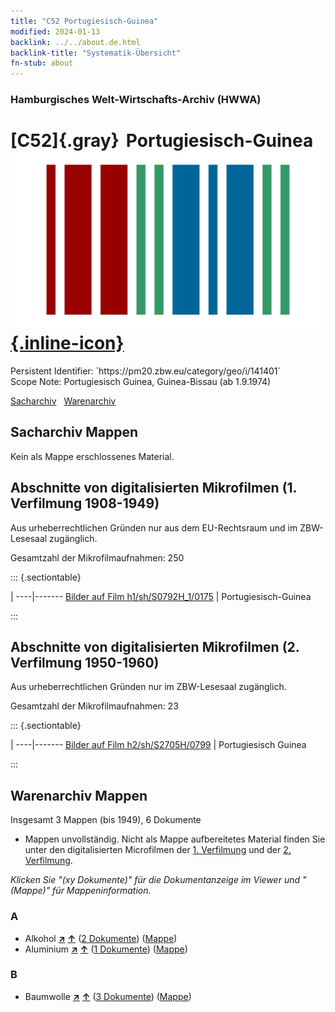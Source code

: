 ```yaml
---
title: "C52 Portugiesisch-Guinea"
modified: 2024-01-13
backlink: ../../about.de.html
backlink-title: "Systematik-Übersicht"
fn-stub: about
---
```


### Hamburgisches Welt-Wirtschafts-Archiv (HWWA)

# [C52]{.gray}&#8201; Portugiesisch-Guinea &#160; [![Wikidata](/images/Wikidata-logo.svg "Wikidata"){.inline-icon}](http://www.wikidata.org/entity/Q2002279)

<div class="hint">Persistent Identifier: `https://pm20.zbw.eu/category/geo/i/141401`</div>

<div class="hint">
Scope Note: Portugiesisch Guinea, Guinea-Bissau (ab 1.9.1974)
</div>


[Sacharchiv](#sacharchiv-mappen) &#160; [Warenarchiv](#warenarchiv-mappen)





## Sacharchiv Mappen








Kein als Mappe erschlossenes Material.



<a id="filmsections" />

## Abschnitte von digitalisierten Mikrofilmen (1. Verfilmung 1908-1949)

<p>Aus urheberrechtlichen Gründen nur aus dem EU-Rechtsraum und im ZBW-Lesesaal zugänglich.</p>


<p>Gesamtzahl der Mikrofilmaufnahmen: 250</p>





::: {.sectiontable}

 | 
----|-------
<a class="btn" href="https://pm20.zbw.eu/film/h1/sh/S0792H_1/0175" rel="nofollow">Bilder auf Film h1/sh/S0792H_1/0175</a> | Portugiesisch-Guinea


:::




## Abschnitte von digitalisierten Mikrofilmen (2. Verfilmung 1950-1960)

<p>Aus urheberrechtlichen Gründen nur im ZBW-Lesesaal zugänglich.</p>


<p>Gesamtzahl der Mikrofilmaufnahmen: 23</p>





::: {.sectiontable}

 | 
----|-------
<a class="btn" href="https://pm20.zbw.eu/film/h2/sh/S2705H/0799" rel="nofollow">Bilder auf Film h2/sh/S2705H/0799</a> | Portugiesisch Guinea


:::














## Warenarchiv Mappen










Insgesamt 3 Mappen (bis 1949), 6 Dokumente
- Mappen unvollständig.  Nicht als Mappe aufbereitetes Material finden Sie
unter den digitalisierten Microfilmen der [1. Verfilmung](/film/h1_wa.de.html)
und der [2. Verfilmung](/film/h2_wa.de.html).

_Klicken Sie "(xy Dokumente)" für die Dokumentanzeige im Viewer und "(Mappe)" für Mappeninformation._




### A

- Alkohol [**&nearr;**](../../../ware/i/141966/about.de.html "Alkohol (XXX in der ganzen Welt)") [**&uarr;**](../../../ware/about.de.html#PID20.02-Sp "Warensystematik") (<a href="https://pm20.zbw.eu/iiifview/folder/wa/141966,141401" title="über: Alkohol : Portugiesisch-Guinea" target="_blank">2 Dokumente</a>) ([Mappe](../../../../folder/wa/1419xx/141966/1414xx/141401/about.de.html))
- Aluminium [**&nearr;**](../../../ware/i/141969/about.de.html "Aluminium (XXX in der ganzen Welt)") [**&uarr;**](../../../ware/about.de.html#PID07.01-Lm01 "Warensystematik") (<a href="https://pm20.zbw.eu/iiifview/folder/wa/141969,141401" title="über: Aluminium : Portugiesisch-Guinea" target="_blank">1 Dokumente</a>) ([Mappe](../../../../folder/wa/1419xx/141969/1414xx/141401/about.de.html))

### B

- Baumwolle [**&nearr;**](../../../ware/i/142089/about.de.html "Baumwolle (XXX in der ganzen Welt)") [**&uarr;**](../../../ware/about.de.html#PLW04-Bw "Warensystematik") (<a href="https://pm20.zbw.eu/iiifview/folder/wa/142089,141401" title="über: Baumwolle : Portugiesisch-Guinea" target="_blank">3 Dokumente</a>) ([Mappe](../../../../folder/wa/1420xx/142089/1414xx/141401/about.de.html))




